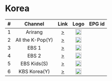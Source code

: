<h1>Korea</h1>

| #   | Channel        | Link  | Logo | EPG id |
|:---:|:--------------:|:-----:|:----:|:------:|
|1    | Arirang         | [>](http://amdlive.ctnd.com.edgesuite.net/arirang_1ch/smil:arirang_1ch.smil/playlist.m3u8) | <img height="20" src="https://i.imgur.com/RuHZ6Dx.png"/> |
|2    | All the K-Pop(Y)| [>](https://www.youtube.com/watch?v=8zUdwHwuwhQ) | <img height="20" src="https://i.imgur.com/tJ8GRqi.png"/> |
|3    | EBS 1           | [>](http://ebsonair.ebs.co.kr/groundwavefamilypc/familypc1m/chunklist_w1960240276.m3u8) | <img height="20" src="https://i.imgur.com/s1y2zoe.png"/> |
|4    | EBS 2           | [>](http://ebsonair.ebs.co.kr:1935/ebs2familypc/familypc1m/playlist.m3u8) | <img height="20" src="https://i.imgur.com/7K7zmoE.png"/> |
|5    | EBS Kids(S)     | [>](rtsp://ebsonair.ebs.co.kr/ebsutablet500k/tablet500k) | <img height="20" src="https://i.imgur.com/7K7zmoE.png"/> |
|6    | KBS Korea(Y) | [>](https://www.youtube.com/watch?v=dbw4EbTEbe0) | <img height="20" src="https://kbsworldimage.kbs.co.kr/images/layout/logo/logo_korea_n.png"/> |
